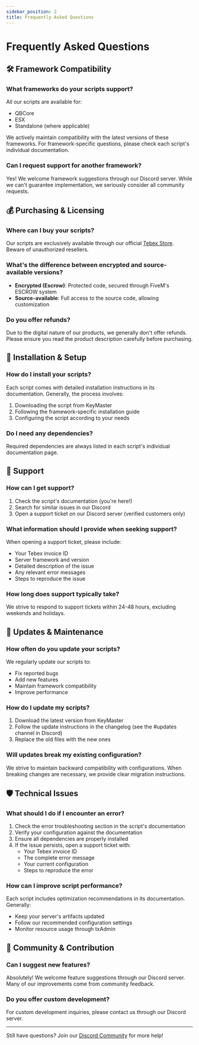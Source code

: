 ```yaml
---
sidebar_position: 2
title: Frequently Asked Questions
---
```


# Frequently Asked Questions

## 🛠️ Framework Compatibility

### What frameworks do your scripts support?
All our scripts are available for:
- QBCore
- ESX
- Standalone (where applicable)

We actively maintain compatibility with the latest versions of these frameworks. For framework-specific questions, please check each script's individual documentation.

### Can I request support for another framework?
Yes! We welcome framework suggestions through our Discord server. While we can't guarantee implementation, we seriously consider all community requests.

## 💰 Purchasing & Licensing

### Where can I buy your scripts?
Our scripts are exclusively available through our official [Tebex Store](https://store.s1nscripts.com/). Beware of unauthorized resellers.

### What's the difference between encrypted and source-available versions?
- **Encrypted (Escrow)**: Protected code, secured through FiveM's ESCROW system
- **Source-available**: Full access to the source code, allowing customization

### Do you offer refunds?
Due to the digital nature of our products, we generally don't offer refunds. Please ensure you read the product description carefully before purchasing.

## 🔧 Installation & Setup

### How do I install your scripts?
Each script comes with detailed installation instructions in its documentation. Generally, the process involves:
1. Downloading the script from KeyMaster
2. Following the framework-specific installation guide
3. Configuring the script according to your needs

### Do I need any dependencies?
Required dependencies are always listed in each script's individual documentation page.

## 💬 Support

### How can I get support?
1. Check the script's documentation (you're here!)
2. Search for similar issues in our Discord
3. Open a support ticket on our Discord server (verified customers only)

### What information should I provide when seeking support?
When opening a support ticket, please include:
- Your Tebex invoice ID
- Server framework and version
- Detailed description of the issue
- Any relevant error messages
- Steps to reproduce the issue

### How long does support typically take?
We strive to respond to support tickets within 24-48 hours, excluding weekends and holidays.

## 🔄 Updates & Maintenance

### How often do you update your scripts?
We regularly update our scripts to:
- Fix reported bugs
- Add new features
- Maintain framework compatibility
- Improve performance

### How do I update my scripts?
1. Download the latest version from KeyMaster
2. Follow the update instructions in the changelog (see the #updates channel in Discord)
3. Replace the old files with the new ones

### Will updates break my existing configuration?
We strive to maintain backward compatibility with configurations. When breaking changes are necessary, we provide clear migration instructions.

## 🛡️ Technical Issues

### What should I do if I encounter an error?
1. Check the error troubleshooting section in the script's documentation
2. Verify your configuration against the documentation
3. Ensure all dependencies are properly installed
4. If the issue persists, open a support ticket with:
    - Your Tebex invoice ID
    - The complete error message
    - Your current configuration
    - Steps to reproduce the error

### How can I improve script performance?
Each script includes optimization recommendations in its documentation. Generally:
- Keep your server's artifacts updated
- Follow our recommended configuration settings
- Monitor resource usage through txAdmin

## 🤝 Community & Contribution

### Can I suggest new features?
Absolutely! We welcome feature suggestions through our Discord server. Many of our improvements come from community feedback.

### Do you offer custom development?
For custom development inquiries, please contact us through our Discord server.

---

Still have questions? Join our [Discord Community](https://discord.gg/S6Wd7bwR) for more help!